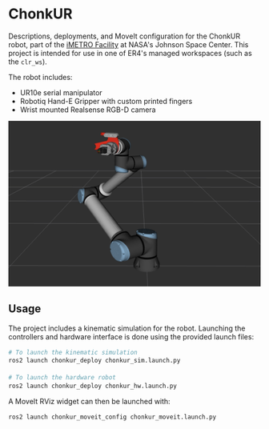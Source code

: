 # ChonkUR

Descriptions, deployments, and MoveIt configuration for the ChonkUR robot,
part of the [iMETRO Facility](https://ntrs.nasa.gov/citations/20240013956) at NASA's Johnson Space Center.
This project is intended for use in one of ER4's managed workspaces (such as the `clr_ws`).

The robot includes:

* UR10e serial manipulator
* Robotiq Hand-E Gripper with custom printed fingers
* Wrist mounted Realsense RGB-D camera

![alt text](./chonkur.png "ChonkUR MockUp")

## Usage

The project includes a kinematic simulation for the robot.
Launching the controllers and hardware interface is done using the provided launch files:

```bash
# To launch the kinematic simulation
ros2 launch chonkur_deploy chonkur_sim.launch.py

# To launch the hardware robot
ros2 launch chonkur_deploy chonkur_hw.launch.py
```

A MoveIt RViz widget can then be launched with:

```bash
ros2 launch chonkur_moveit_config chonkur_moveit.launch.py
```
